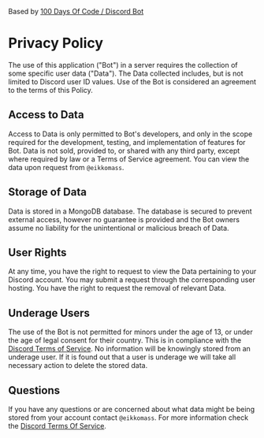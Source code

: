Based by [100 Days Of Code / Discord Bot](https://github.com/freeCodeCamp/100DaysOfCode-discord-bot/blob/main/PRIVACY.md)

# Privacy Policy

The use of this application ("Bot") in a server requires the collection of some specific user data ("Data"). The Data collected includes, but is not limited to Discord user ID values. Use of the Bot is considered an agreement to the terms of this Policy.

## Access to Data

Access to Data is only permitted to Bot's developers, and only in the scope required for the development, testing, and implementation of features for Bot. Data is not sold, provided to, or shared with any third party, except where required by law or a Terms of Service agreement. You can view the data upon request from `@eikkomass`.

## Storage of Data

Data is stored in a MongoDB database. The database is secured to prevent external access, however no guarantee is provided and the Bot owners assume no liability for the unintentional or malicious breach of Data.

## User Rights

At any time, you have the right to request to view the Data pertaining to your Discord account. You may submit a request through the corresponding user hosting. You have the right to request the removal of relevant Data.

## Underage Users

The use of the Bot is not permitted for minors under the age of 13, or under the age of legal consent for their country. This is in compliance with the [Discord Terms of Service](https://discord.com/terms). No information will be knowingly stored from an underage user. If it is found out that a user is underage we will take all necessary action to delete the stored data.

## Questions

If you have any questions or are concerned about what data might be being stored from your account contact `@eikkomass`. For more information check the [Discord Terms Of Service](https://discord.com/terms).